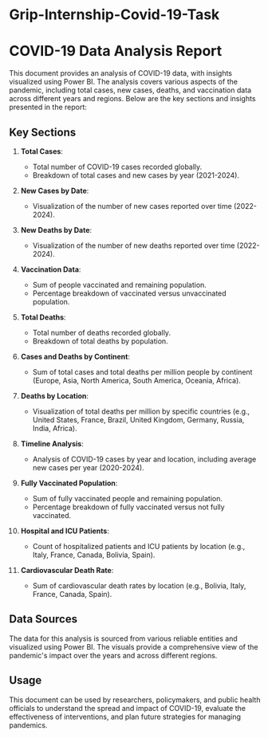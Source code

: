 # Grip-Internship-Covid-19-Task
# COVID-19 Data Analysis Report

This document provides an analysis of COVID-19 data, with insights visualized using Power BI. The analysis covers various aspects of the pandemic, including total cases, new cases, deaths, and vaccination data across different years and regions. Below are the key sections and insights presented in the report:

## Key Sections

1. **Total Cases**:
   - Total number of COVID-19 cases recorded globally.
   - Breakdown of total cases and new cases by year (2021-2024).

2. **New Cases by Date**:
   - Visualization of the number of new cases reported over time (2022-2024).

3. **New Deaths by Date**:
   - Visualization of the number of new deaths reported over time (2022-2024).

4. **Vaccination Data**:
   - Sum of people vaccinated and remaining population.
   - Percentage breakdown of vaccinated versus unvaccinated population.

5. **Total Deaths**:
   - Total number of deaths recorded globally.
   - Breakdown of total deaths by population.

6. **Cases and Deaths by Continent**:
   - Sum of total cases and total deaths per million people by continent (Europe, Asia, North America, South America, Oceania, Africa).

7. **Deaths by Location**:
   - Visualization of total deaths per million by specific countries (e.g., United States, France, Brazil, United Kingdom, Germany, Russia, India, Africa).

8. **Timeline Analysis**:
   - Analysis of COVID-19 cases by year and location, including average new cases per year (2020-2024).

9. **Fully Vaccinated Population**:
   - Sum of fully vaccinated people and remaining population.
   - Percentage breakdown of fully vaccinated versus not fully vaccinated.

10. **Hospital and ICU Patients**:
    - Count of hospitalized patients and ICU patients by location (e.g., Italy, France, Canada, Bolivia, Spain).

11. **Cardiovascular Death Rate**:
    - Sum of cardiovascular death rates by location (e.g., Bolivia, Italy, France, Canada, Spain).

## Data Sources

The data for this analysis is sourced from various reliable entities and visualized using Power BI. The visuals provide a comprehensive view of the pandemic's impact over the years and across different regions.

## Usage

This document can be used by researchers, policymakers, and public health officials to understand the spread and impact of COVID-19, evaluate the effectiveness of interventions, and plan future strategies for managing pandemics.


